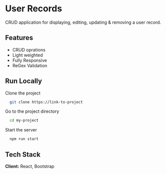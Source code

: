 
# User Records 

CRUD application for displaying, editing, updating & removing a user record. 


## Features

- CRUD oprations
- Light weighted
- Fully Responsive 
- ReGex Validation


## Run Locally

Clone the project

```bash
  git clone https://link-to-project
```

Go to the project directory

```bash
  cd my-project
```

Start the server

```bash
  npm run start
```


## Tech Stack

**Client:** React, Bootstrap



